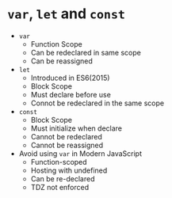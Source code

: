 # `var`, `let` and `const`
- `var`
  - Function Scope
  - Can be redeclared in same scope
  - Can be reassigned
- `let`
  - Introduced in ES6(2015)
  - Block Scope
  - Must declare before use
  - Connot be redeclared in the same scope
- `const`
  - Block Scope
  - Must initialize when declare
  - Cannot be redeclared
  - Cannot be reassigned
- Avoid using `var` in Modern JavaScript
  - Function-scoped
  - Hosting with undefined
  - Can be re-declared
  - TDZ not enforced